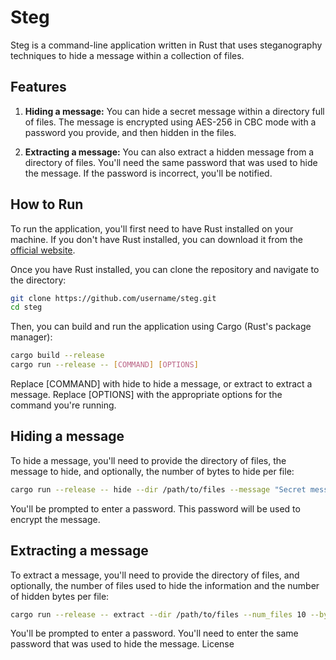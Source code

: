 # Steg

Steg is a command-line application written in Rust that uses steganography techniques to hide a message within a collection of files.

## Features

1. **Hiding a message:** You can hide a secret message within a directory full of files. The message is encrypted using AES-256 in CBC mode with a password you provide, and then hidden in the files.

2. **Extracting a message:** You can also extract a hidden message from a directory of files. You'll need the same password that was used to hide the message. If the password is incorrect, you'll be notified.

## How to Run

To run the application, you'll first need to have Rust installed on your machine. If you don't have Rust installed, you can download it from the [official website](https://www.rust-lang.org/tools/install).

Once you have Rust installed, you can clone the repository and navigate to the directory:

```bash
git clone https://github.com/username/steg.git
cd steg
```

Then, you can build and run the application using Cargo (Rust's package manager):

```bash
cargo build --release
cargo run --release -- [COMMAND] [OPTIONS]
```

Replace [COMMAND] with hide to hide a message, or extract to extract a message. Replace [OPTIONS] with the appropriate options for the command you're running.

## Hiding a message
To hide a message, you'll need to provide the directory of files, the message to hide, and optionally, the number of bytes to hide per file:

```bash
cargo run --release -- hide --dir /path/to/files --message "Secret message" --bytes_per_file 1
```

You'll be prompted to enter a password. This password will be used to encrypt the message.

## Extracting a message

To extract a message, you'll need to provide the directory of files, and optionally, the number of files used to hide the information and the number of hidden bytes per file:

```bash
cargo run --release -- extract --dir /path/to/files --num_files 10 --bytes_per_file 1
```

You'll be prompted to enter a password. You'll need to enter the same password that was used to hide the message.
License
